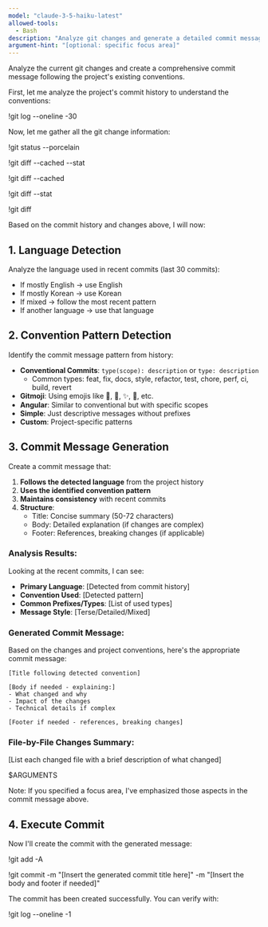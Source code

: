 ```yaml
---
model: "claude-3-5-haiku-latest"
allowed-tools:
  - Bash
description: "Analyze git changes and generate a detailed commit message following project conventions"
argument-hint: "[optional: specific focus area]"
---
```


Analyze the current git changes and create a comprehensive commit message following the project's existing conventions.

First, let me analyze the project's commit history to understand the conventions:

!git log --oneline -30

Now, let me gather all the git change information:

!git status --porcelain

!git diff --cached --stat

!git diff --cached

!git diff --stat

!git diff

Based on the commit history and changes above, I will now:

## 1. Language Detection
Analyze the language used in recent commits (last 30 commits):
- If mostly English → use English
- If mostly Korean → use Korean  
- If mixed → follow the most recent pattern
- If another language → use that language

## 2. Convention Pattern Detection
Identify the commit message pattern from history:
- **Conventional Commits**: `type(scope): description` or `type: description`
  - Common types: feat, fix, docs, style, refactor, test, chore, perf, ci, build, revert
- **Gitmoji**: Using emojis like 🎨, 🐛, ✨, 📝, etc.
- **Angular**: Similar to conventional but with specific scopes
- **Simple**: Just descriptive messages without prefixes
- **Custom**: Project-specific patterns

## 3. Commit Message Generation

Create a commit message that:
1. **Follows the detected language** from the project history
2. **Uses the identified convention pattern**
3. **Maintains consistency** with recent commits
4. **Structure**:
   - Title: Concise summary (50-72 characters)
   - Body: Detailed explanation (if changes are complex)
   - Footer: References, breaking changes (if applicable)

### Analysis Results:
Looking at the recent commits, I can see:
- **Primary Language**: [Detected from commit history]
- **Convention Used**: [Detected pattern]
- **Common Prefixes/Types**: [List of used types]
- **Message Style**: [Terse/Detailed/Mixed]

### Generated Commit Message:

Based on the changes and project conventions, here's the appropriate commit message:

```
[Title following detected convention]

[Body if needed - explaining:]
- What changed and why
- Impact of the changes
- Technical details if complex

[Footer if needed - references, breaking changes]
```

### File-by-File Changes Summary:
[List each changed file with a brief description of what changed]

$ARGUMENTS

Note: If you specified a focus area, I've emphasized those aspects in the commit message above.

## 4. Execute Commit

Now I'll create the commit with the generated message:

!git add -A

!git commit -m "[Insert the generated commit title here]" -m "[Insert the body and footer if needed]"

The commit has been created successfully. You can verify with:

!git log --oneline -1